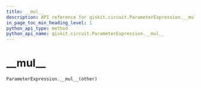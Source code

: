 ```yaml
---
title: __mul__
description: API reference for qiskit.circuit.ParameterExpression.__mul__
in_page_toc_min_heading_level: 1
python_api_type: method
python_api_name: qiskit.circuit.ParameterExpression.__mul__
---
```


# \_\_mul\_\_

<span id="qiskit.circuit.ParameterExpression.__mul__" />

`ParameterExpression.__mul__(other)`


